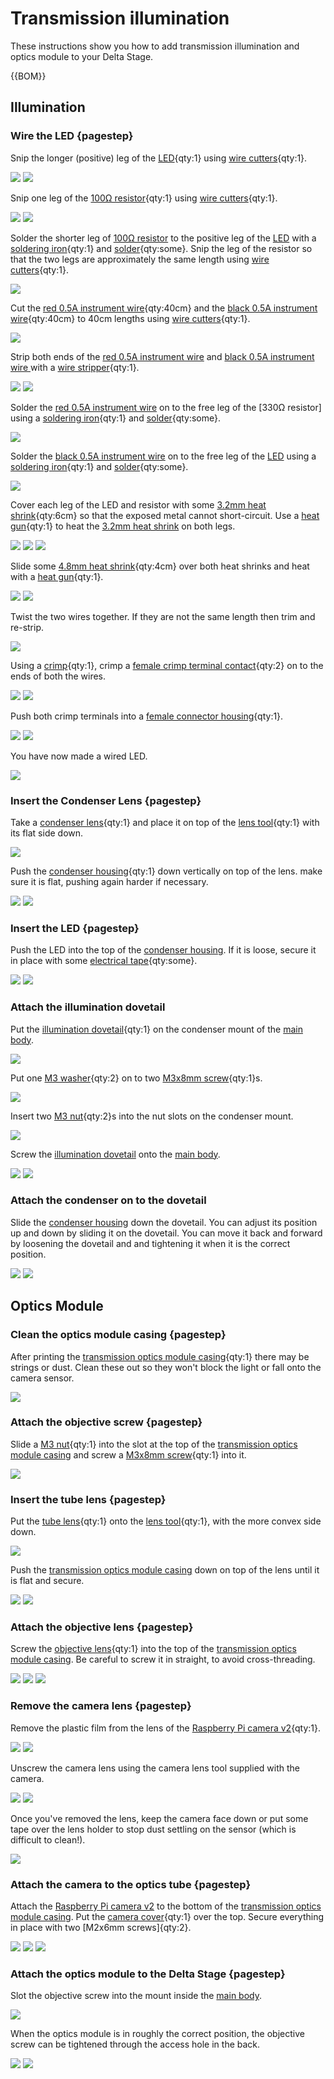 # Transmission illumination

These instructions show you how to add transmission illumination and optics module to your Delta Stage.

{{BOM}}

[LED]: models/led.md "{cat:part}"
[100Ω resistor]: models/resistor.md "{cat:part}"
[heat shrink]: "{cat:part}"
[electrical tape]: "{cat:part}"
[crimp]: "{cat:tool}"
[wire stripper]: "{cat:tool}"
[female crimp terminal contact]: models/female_crimp_terminal_contact.md "{cat:part}"
[female connector housing]: models/female_connector_housing.md "{cat:part}"
[condenser lens]: models/condenser_lens.md "{cat:part}"
[soldering iron]: "{cat:tool}"
[solder]: "{cat:part}"
[M3 washer]:"{cat:part}"
[M3x8mm screw]: "{cat:part}"
[M2x6mm screw]: "{cat:part}"
[M3 nut]: "{cat:part}"
[illumination dovetail]: models/illumination_dovetail.stl "{cat:3DPrinted}"
[Raspberry Pi camera v2]: models/raspberry_pi_camera_v2.md "{cat:part}"
[objective lens]: models/objective_lens.md "{cat:part}"
[tube lens]: models/tube_lens.md "{cat:part}"
[condenser housing]: models/condenser.stl "{cat:3DPrinted, note: Print in black.}"
[camera cover]: models/picamera_2_cover.stl "{cat:3DPrinted}"
[lens tool]: models/lens_tool.stl "{cat:3DPrinted_tool}"
[transmission optics module casing]: models/optics_picamera2_rms_f50d13_delta.stl "{cat:3DPrinted, note: Print in black.}"
[wire cutters]: "{cat:tool}"
[red 0.5A instrument wire]: models/0_5A_instrument_wire.md#red "{cat:part}"
[black 0.5A instrument wire]: models/0_5A_instrument_wire.md#black "{cat:part}"
[heat gun]: "{cat:tool}"
[3.2mm heat shrink]: models/3_2mm_heat_shrink.md "{cat:part}"
[4.8mm heat shrink]: models/4_8mm_heat_shrink.md "{cat:part}"
[main body]: models/delta_stage_main_body.md "{cat:3DPrinted}"
## Illumination

### Wire the LED {pagestep}

Snip the longer (positive) leg of the [LED]{qty:1} using [wire cutters]{qty:1}.

![](images/transmission_illumination/LED.jpg)
![](images/transmission_illumination/LED_snipped.jpg)

Snip one leg of the [100Ω resistor]{qty:1} using [wire cutters]{qty:1}.

![](images/transmission_illumination/resistor.jpg)
![](images/transmission_illumination/resistor_snipped.jpg)

Solder the shorter leg of [100Ω resistor] to the positive leg of the [LED] with a [soldering iron]{qty:1} and [solder]{qty:some}. Snip the leg of the resistor so that the two legs are approximately the same length using [wire cutters]{qty:1}.

![](images/transmission_illumination/resistor_soldered.jpg)

Cut the [red 0.5A instrument wire]{qty:40cm} and the [black 0.5A instrument wire]{qty:40cm} to 40cm lengths using [wire cutters]{qty:1}.

![](images/transmission_illumination/LED_wires.jpg)

Strip both ends of the [red 0.5A instrument wire] and [black 0.5A instrument wire ] with a [wire stripper]{qty:1}.

![](images/transmission_illumination/red_wire_stripped.jpg)
![](images/transmission_illumination/black_wire_stripped.jpg)

Solder the [red 0.5A instrument wire] on to the free leg of the [330Ω resistor] using a [soldering iron]{qty:1} and [solder]{qty:some}.

![](images/transmission_illumination/red_wire_soldered.jpg)

Solder the [black 0.5A instrument wire] on to the free leg of the [LED] using a [soldering iron]{qty:1} and [solder]{qty:some}.

![](images/transmission_illumination/black_wire_soldered.jpg)

Cover each leg of the LED and resistor with some [3.2mm heat shrink]{qty:6cm} so that the exposed metal cannot short-circuit.  Use a [heat gun]{qty:1} to heat the [3.2mm heat shrink] on both legs.

![](images/transmission_illumination/LED_heatshrink1.jpg)
![](images/transmission_illumination/LED_heatshrink2.jpg)
![](images/transmission_illumination/LED_heatshrink3.jpg)

Slide some [4.8mm heat shrink]{qty:4cm} over both heat shrinks and heat with a [heat gun]{qty:1}.

![](images/transmission_illumination/LED_heatshrink_both1.jpg)
![](images/transmission_illumination/LED_heatshrink_both2.jpg)

Twist the two wires together. If they are not the same length then trim and re-strip.

![](images/transmission_illumination/LED_wire_twist.jpg)

Using a [crimp]{qty:1}, crimp a [female crimp terminal contact]{qty:2} on to the ends of both the wires.

![](images/transmission_illumination/LED_crimp1.jpg)
![](images/transmission_illumination/LED_crimp2.jpg)

Push both crimp terminals into a [female connector housing]{qty:1}.  

![](images/transmission_illumination/LED_terminal1.jpg)
![](images/transmission_illumination/LED_terminal2.jpg)

You have now made a wired LED.

![](images/transmission_illumination/finished_led.jpg)

### Insert the Condenser Lens {pagestep}

Take a [condenser lens]{qty:1} and place it on top of the [lens tool]{qty:1} with its flat side down.

![](images/transmission_illumination/condenser_lens.jpg)

Push the [condenser housing]{qty:1} down vertically on top of the lens. make sure it is flat, pushing again harder if necessary.

![](images/transmission_illumination/push_condenser.jpg)
![](images/transmission_illumination/finished_condenser_lens.jpg)

### Insert the LED {pagestep}

Push the LED into the top of the [condenser housing]. If it is loose, secure it in place with some [electrical tape]{qty:some}.

![](images/transmission_illumination/led_in_condenser.jpg)
![](images/transmission_illumination/condenser_tape.jpg)

### Attach the illumination dovetail

Put the [illumination dovetail]{qty:1} on the condenser mount of the [main body].

![](images/transmission_illumination/dovetail_on_mount.jpg)

Put one [M3 washer]{qty:2} on to two [M3x8mm screw]{qty:1}s.

![](images/transmission_illumination/dovetail_screws.jpg)

Insert two [M3 nut]{qty:2}s into the nut slots on the condenser mount.

![](images/transmission_illumination/dovetail_nuts.jpg)

Screw the [illumination dovetail] onto the [main body].

![](images/transmission_illumination/dovetail_attach1.jpg)
![](images/transmission_illumination/dovetail_attach2.jpg)

### Attach the condenser on to the dovetail

Slide the [condenser housing] down the dovetail.  You can adjust its position up and down by sliding it on the dovetail.  You can move it back and forward by loosening the dovetail and and tightening it when it is the correct position.

![](images/transmission_illumination/dovetail_condenser1.jpg)
![](images/transmission_illumination/dovetail_condenser2.jpg)

## Optics Module

### Clean the optics module casing {pagestep}

After printing the [transmission optics module casing]{qty:1} there may be strings or dust.  Clean these out so they won't block the light or fall onto the camera sensor.

![](images/transmission_illumination/optics_clean.jpg)

### Attach the objective screw {pagestep}

Slide a [M3 nut]{qty:1} into the slot at the top of the [transmission optics module casing] and screw a [M3x8mm screw]{qty:1} into it.

![](images/transmission_illumination/objective_screw.jpg)

### Insert the tube lens {pagestep}

Put the [tube lens]{qty:1} onto the [lens tool]{qty:1}, with the more convex side down.

![](images/transmission_illumination/tube_lens.jpg)

Push the [transmission optics module casing] down on top of the lens until it is flat and secure.

![](images/transmission_illumination/push_objective_tube.jpg)
![](images/transmission_illumination/tube_lens_in_objective.jpg)

### Attach the objective lens {pagestep}

Screw the [objective lens]{qty:1} into the top of the [transmission optics module casing].  Be careful to screw it in straight, to avoid cross-threading.

![](images/transmission_illumination/objective1.jpg)
![](images/transmission_illumination/objective2.jpg)
![](images/transmission_illumination/objective3.jpg)

### Remove the camera lens {pagestep}

Remove the plastic film from the lens of the [Raspberry Pi camera v2]{qty:1}.

![](images/transmission_illumination/remove_film1.jpg)
![](images/transmission_illumination/remove_film2.jpg)

Unscrew the camera lens using the camera lens tool supplied with the camera.

![](images/transmission_illumination/lens_tool.jpg)
![](images/transmission_illumination/camera_open.jpg)

Once you've removed the lens, keep the camera face down or put some tape over the lens holder to stop dust settling on the sensor (which is difficult to clean!).

![](images/transmission_illumination/camera_upside_down.jpg)

### Attach the camera to the optics tube {pagestep}

Attach the [Raspberry Pi camera v2] to the bottom of the [transmission optics module casing]. Put the [camera cover]{qty:1} over the top.  Secure everything in place with two [M2x6mm screws]{qty:2}.

![](images/transmission_illumination/camera_parts.jpg)
![](images/transmission_illumination/camera_in_place.jpg)
![](images/transmission_illumination/camera_screw.jpg)

### Attach the optics module to the Delta Stage {pagestep}

Slot the objective screw into the mount inside the [main body].

![](images/transmission_illumination/optics_in_mount.jpg)

When the optics module is in roughly the correct position, the objective screw can be tightened through the access hole in the back.

![](images/transmission_illumination/objective_access_slot.jpg)
![](images/transmission_illumination/optics_in_position.jpg)
